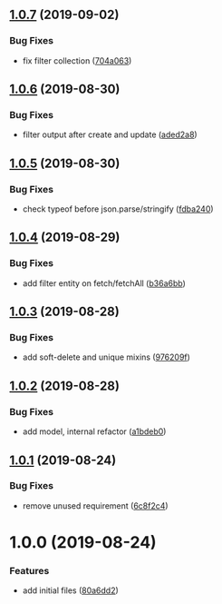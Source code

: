 ## [1.0.7](https://github.com/zooxsmart/lambda-mysql/compare/1.0.6...1.0.7) (2019-09-02)


### Bug Fixes

* fix filter collection ([704a063](https://github.com/zooxsmart/lambda-mysql/commit/704a063))

## [1.0.6](https://github.com/zooxsmart/lambda-mysql/compare/1.0.5...1.0.6) (2019-08-30)


### Bug Fixes

* filter output after create and update ([aded2a8](https://github.com/zooxsmart/lambda-mysql/commit/aded2a8))

## [1.0.5](https://github.com/zooxsmart/lambda-mysql/compare/1.0.4...1.0.5) (2019-08-30)


### Bug Fixes

* check typeof before json.parse/stringify ([fdba240](https://github.com/zooxsmart/lambda-mysql/commit/fdba240))

## [1.0.4](https://github.com/zooxsmart/lambda-mysql/compare/1.0.3...1.0.4) (2019-08-29)


### Bug Fixes

* add filter entity on fetch/fetchAll ([b36a6bb](https://github.com/zooxsmart/lambda-mysql/commit/b36a6bb))

## [1.0.3](https://github.com/zooxsmart/lambda-mysql/compare/1.0.2...1.0.3) (2019-08-28)


### Bug Fixes

* add soft-delete and unique mixins ([976209f](https://github.com/zooxsmart/lambda-mysql/commit/976209f))

## [1.0.2](https://github.com/zooxsmart/lambda-mysql/compare/1.0.1...1.0.2) (2019-08-28)


### Bug Fixes

* add model, internal refactor ([a1bdeb0](https://github.com/zooxsmart/lambda-mysql/commit/a1bdeb0))

## [1.0.1](https://github.com/zooxsmart/lambda-mysql/compare/1.0.0...1.0.1) (2019-08-24)


### Bug Fixes

* remove unused requirement ([6c8f2c4](https://github.com/zooxsmart/lambda-mysql/commit/6c8f2c4))

# 1.0.0 (2019-08-24)


### Features

* add initial files ([80a6dd2](https://github.com/zooxsmart/lambda-mysql/commit/80a6dd2))

